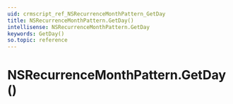 ```yaml
---
uid: crmscript_ref_NSRecurrenceMonthPattern_GetDay
title: NSRecurrenceMonthPattern.GetDay()
intellisense: NSRecurrenceMonthPattern.GetDay
keywords: GetDay()
so.topic: reference
---
```


# NSRecurrenceMonthPattern.GetDay()

